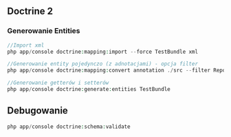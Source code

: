 ## Doctrine 2
### Generowanie Entities

```php
//Import xml
php app/console doctrine:mapping:import --force TestBundle xml

//Generowanie entity pojedynczo (z adnotacjami) - opcja filter
php app/console doctrine:mapping:convert annotation ./src --filter Report

//Generowanie getterów i setterów
php app/console doctrine:generate:entities TestBundle
```

## Debugowanie
```php
php app/console doctrine:schema:validate
```



